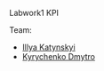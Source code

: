 Labwork1 KPI

Team:
 - [Illya Katynskyi](https://github.com/GIroSTarK)
 - [Kyrychenko Dmytro](https://github.com/dmykyr)